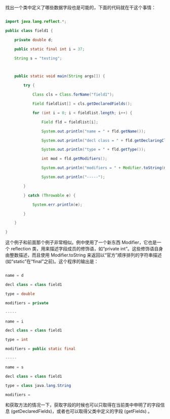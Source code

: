 找出一个类中定义了哪些数据字段也是可能的，下面的代码就在干这个事情：
```java  
import java.lang.reflect.*;
public class field1 {
	private double d;
	public static final int i = 37;
	String s = "testing";

	public static void main(String args[]) {
		try {
			Class cls = Class.forName("field1");
			Field fieldlist[] = cls.getDeclaredFields();
			for (int i = 0; i < fieldlist.length; i++) {
				Field fld = fieldlist[i];
				System.out.println("name = " + fld.getName());
				System.out.println("decl class = " + fld.getDeclaringClass());
				System.out.println("type = " + fld.getType());
				int mod = fld.getModifiers();
				System.out.println("modifiers = " + Modifier.toString(mod));
				System.out.println("-----");
		}
		} catch (Throwable e) {
			System.err.println(e);
		}
	}
}
```
这个例子和前面那个例子非常相似。例中使用了一个新东西 Modifier，它也是一个 reflection 类，用来描述字段成员的修饰语，如“private int”。这些修饰语自身由整数描述，而且使用 Modifier.toString 来返回以“官方”顺序排列的字符串描述 (如“static”在“final”之前)。这个程序的输出是：
```java  
name = d
decl class = class field1
type = double
modifiers = private
-----
name = i
decl class = class field1
type = int
modifiers = public static final
-----
name = s
decl class = class field1
type = class java.lang.String
modifiers =
```
和获取方法的情况一下，获取字段的时候也可以只取得在当前类中申明了的字段信息 (getDeclaredFields)，或者也可以取得父类中定义的字段 (getFields) 。